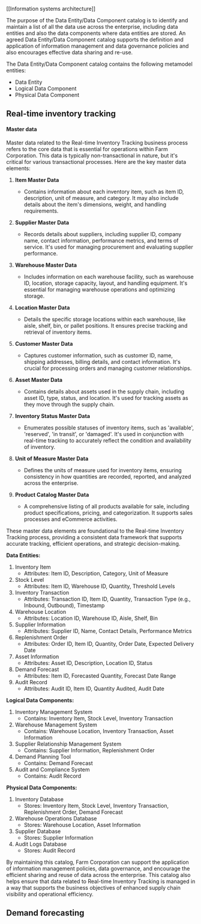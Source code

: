 [[Information systems architecture]]

The purpose of the Data Entity/Data Component catalog is to identify and maintain a list of all the data use across the enterprise, including data entities and also the data components where data entities are stored. An agreed Data Entity/Data Component catalog supports the definition and application of information management and data governance policies and also encourages effective data sharing and re-use.

The Data Entity/Data Component catalog contains the following metamodel entities:

- Data Entity
- Logical Data Component
- Physical Data Component

## Real-time inventory tracking

#### Master data

Master data related to the Real-time Inventory Tracking business process refers to the core data that is essential for operations within Farm Corporation. This data is typically non-transactional in nature, but it's critical for various transactional processes. Here are the key master data elements:

1. **Item Master Data**
    
    - Contains information about each inventory item, such as item ID, description, unit of measure, and category. It may also include details about the item's dimensions, weight, and handling requirements.
2. **Supplier Master Data**
    
    - Records details about suppliers, including supplier ID, company name, contact information, performance metrics, and terms of service. It's used for managing procurement and evaluating supplier performance.
3. **Warehouse Master Data**
    
    - Includes information on each warehouse facility, such as warehouse ID, location, storage capacity, layout, and handling equipment. It's essential for managing warehouse operations and optimizing storage.
4. **Location Master Data**
    
    - Details the specific storage locations within each warehouse, like aisle, shelf, bin, or pallet positions. It ensures precise tracking and retrieval of inventory items.
5. **Customer Master Data**
    
    - Captures customer information, such as customer ID, name, shipping addresses, billing details, and contact information. It's crucial for processing orders and managing customer relationships.
6. **Asset Master Data**
    
    - Contains details about assets used in the supply chain, including asset ID, type, status, and location. It's used for tracking assets as they move through the supply chain.
7. **Inventory Status Master Data**
    
    - Enumerates possible statuses of inventory items, such as 'available', 'reserved', 'in transit', or 'damaged'. It's used in conjunction with real-time tracking to accurately reflect the condition and availability of inventory.
8. **Unit of Measure Master Data**
    
    - Defines the units of measure used for inventory items, ensuring consistency in how quantities are recorded, reported, and analyzed across the enterprise.
9. **Product Catalog Master Data**
    
    - A comprehensive listing of all products available for sale, including product specifications, pricing, and categorization. It supports sales processes and eCommerce activities.

These master data elements are foundational to the Real-time Inventory Tracking process, providing a consistent data framework that supports accurate tracking, efficient operations, and strategic decision-making.


**Data Entities:**

1. Inventory Item
    - Attributes: Item ID, Description, Category, Unit of Measure
2. Stock Level
    - Attributes: Item ID, Warehouse ID, Quantity, Threshold Levels
3. Inventory Transaction
    - Attributes: Transaction ID, Item ID, Quantity, Transaction Type (e.g., Inbound, Outbound), Timestamp
4. Warehouse Location
    - Attributes: Location ID, Warehouse ID, Aisle, Shelf, Bin
5. Supplier Information
    - Attributes: Supplier ID, Name, Contact Details, Performance Metrics
6. Replenishment Order
    - Attributes: Order ID, Item ID, Quantity, Order Date, Expected Delivery Date
7. Asset Information
    - Attributes: Asset ID, Description, Location ID, Status
8. Demand Forecast
    - Attributes: Item ID, Forecasted Quantity, Forecast Date Range
9. Audit Record
    - Attributes: Audit ID, Item ID, Quantity Audited, Audit Date

**Logical Data Components:**

1. Inventory Management System
    - Contains: Inventory Item, Stock Level, Inventory Transaction
2. Warehouse Management System
    - Contains: Warehouse Location, Inventory Transaction, Asset Information
3. Supplier Relationship Management System
    - Contains: Supplier Information, Replenishment Order
4. Demand Planning Tool
    - Contains: Demand Forecast
5. Audit and Compliance System
    - Contains: Audit Record

**Physical Data Components:**

1. Inventory Database
    - Stores: Inventory Item, Stock Level, Inventory Transaction, Replenishment Order, Demand Forecast
2. Warehouse Operations Database
    - Stores: Warehouse Location, Asset Information
3. Supplier Database
    - Stores: Supplier Information
4. Audit Logs Database
    - Stores: Audit Record



By maintaining this catalog, Farm Corporation can support the application of information management policies, data governance, and encourage the efficient sharing and reuse of data across the enterprise. This catalog also helps ensure that data related to Real-time Inventory Tracking is managed in a way that supports the business objectives of enhanced supply chain visibility and operational efficiency.

## Demand forecasting

